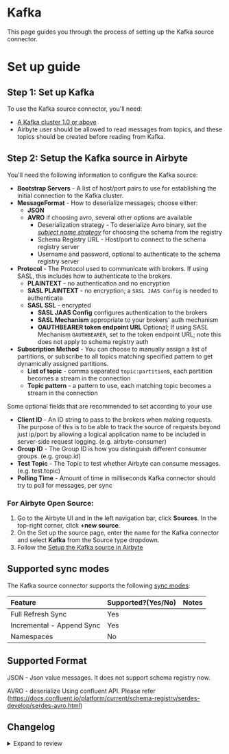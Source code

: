 # Kafka

This page guides you through the process of setting up the Kafka source connector.

# Set up guide

## Step 1: Set up Kafka

To use the Kafka source connector, you'll need:

- [A Kafka cluster 1.0 or above](https://kafka.apache.org/quickstart)
- Airbyte user should be allowed to read messages from topics, and these topics should be created before reading from Kafka.

## Step 2: Setup the Kafka source in Airbyte

You'll need the following information to configure the Kafka source:

- **Bootstrap Servers** - A list of host/port pairs to use for establishing the initial connection to the Kafka cluster.
- **MessageFormat** - How to deserialize messages; choose either:
  - **JSON**
  - **AVRO** if choosing avro, several other options are available
    - Deserialization strategy - To deserialize Avro binary, set the [_subject name strategy_][subject-name-strategy] for choosing the schema from the registry
    - Schema Registry URL - Host/port to connect to the schema registry server
    - Username and password, optional to authenticate to the schema registry server
- **Protocol** - The Protocol used to communicate with brokers. If using SASL, this includes how to authenticate to the brokers.
  - **PLAINTEXT** - no authentication and no encryption
  - **SASL PLAINTEXT** - no encryption; a `SASL JAAS Config` is needed to authenticate
  - **SASL SSL** - encrypted
    - **SASL JAAS Config** configures authentication to the brokers
    - **SASL Mechanism** appropriate to your brokers' auth mechanism
    - **OAUTHBEARER token endpoint URL** Optional; If using SASL Mechanism `OAUTHBEARER`, set to the token endpoint URL; note this does not apply to schema registry auth
- **Subscription Method** - You can choose to manually assign a list of partitions, or subscribe to all topics matching specified pattern to get dynamically assigned partitions.
  - **List of topic** - comma separated `topic:partition`s, each partition becomes a stream in the connection
  - **Topic pattern** - a pattern to use, each matching topic becomes a stream in the connection

Some optional fields that are recommended to set according to your use
- **Client ID** - An ID string to pass to the brokers when making requests. The purpose of this is to be able to track the source of requests beyond just ip/port by allowing a logical application name to be included in server-side request logging. (e.g. airbyte-consumer)
- **Group ID** - The Group ID is how you distinguish different consumer groups. (e.g. group.id)
- **Test Topic** - The Topic to test whether Airbyte can consume messages. (e.g. test.topic)
- **Polling Time** - Amount of time in milliseconds Kafka connector should try to poll for messages, per sync

### For Airbyte Open Source:

1. Go to the Airbyte UI and in the left navigation bar, click **Sources**. In the top-right corner, click **+new source**.
2. On the Set up the source page, enter the name for the Kafka connector and select **Kafka** from the Source type dropdown.
3. Follow the [Setup the Kafka source in Airbyte](kafka.md#step-2-setup-the-kafka-source-in-airbyte)

## Supported sync modes

The Kafka source connector supports the following [sync modes](https://docs.airbyte.com/cloud/core-concepts#connection-sync-modes):

| Feature                   | Supported?\(Yes/No\) | Notes |
| :------------------------ | :------------------- | :---- |
| Full Refresh Sync         | Yes                  |       |
| Incremental - Append Sync | Yes                  |       |
| Namespaces                | No                   |       |

## Supported Format

JSON - Json value messages. It does not support schema registry now.

AVRO - deserialize Using confluent API. Please refer (https://docs.confluent.io/platform/current/schema-registry/serdes-develop/serdes-avro.html)

## Changelog

<details>
  <summary>Expand to review</summary>

| Version | Date       | Pull Request                                                                                       | Subject                                                              |
| :------ | :--------- |:---------------------------------------------------------------------------------------------------|:---------------------------------------------------------------------|
| 0.3.0   | 2025-02-18 | [53231](https://github.com/airbytehq/airbyte/pull/53231)                                           | Add configurations for OAUTHBEARER SASL Mechanism                    |
| 0.2.8 | 2025-02-07 | [53221](https://github.com/airbytehq/airbyte/pull/53221)                                           | For AVRO MessageFormat, schema_registry_password is a secret         |
| 0.2.7 | 2025-01-10 | [51480](https://github.com/airbytehq/airbyte/pull/51480)                                           | Use a non root base image                                            |
| 0.2.6 | 2024-12-18 | [49907](https://github.com/airbytehq/airbyte/pull/49907)                                           | Use a base image: airbyte/java-connector-base:1.0.0                  |
| 0.2.5 | 2024-06-12 | [32538](https://github.com/airbytehq/airbyte/pull/32538)                                           | Fix empty airbyte data column                                        |
| 0.2.4 | 2024-02-13 | [35229](https://github.com/airbytehq/airbyte/pull/35229)                                           | Adopt CDK 0.20.4                                                     |
| 0.2.4 | 2024-01-24 | [34453](https://github.com/airbytehq/airbyte/pull/34453)                                           | bump CDK version                                                     |
| 0.2.3 | 2022-12-06 | [19587](https://github.com/airbytehq/airbyte/pull/19587)                                           | Fix missing data before consumer is closed                           |
| 0.2.2 | 2022-11-04 | [18648](https://github.com/airbytehq/airbyte/pull/18648)                                           | Add missing record_count increment for JSON                          |
| 0.2.1   | 2022-11-04 | This version was the same as 0.2.0 and was committed so using 0.2.2 next to keep versions in order |
| 0.2.0   | 2022-08-22 | [13864](https://github.com/airbytehq/airbyte/pull/13864)                                           | Added AVRO format support and Support for maximum records to process |
| 0.1.7   | 2022-06-17 | [13864](https://github.com/airbytehq/airbyte/pull/13864)                                           | Updated stacktrace format for any trace message errors               |
| 0.1.6   | 2022-05-29 | [12903](https://github.com/airbytehq/airbyte/pull/12903)                                           | Add Polling Time to Specification (default 100 ms)                   |
| 0.1.5   | 2022-04-19 | [12134](https://github.com/airbytehq/airbyte/pull/12134)                                           | Add PLAIN Auth                                                       |
| 0.1.4   | 2022-02-15 | [10186](https://github.com/airbytehq/airbyte/pull/10186)                                           | Add SCRAM-SHA-512 Auth                                               |
| 0.1.3   | 2022-02-14 | [10256](https://github.com/airbytehq/airbyte/pull/10256)                                           | Add `-XX:+ExitOnOutOfMemoryError` JVM option                         |
| 0.1.2   | 2021-12-21 | [8865](https://github.com/airbytehq/airbyte/pull/8865)                                             | Fix SASL config read issue                                           |
| 0.1.1   | 2021-12-06 | [8524](https://github.com/airbytehq/airbyte/pull/8524)                                             | Update connector fields title/description                            |

</details>

[subject-name-strategy]: https://docs.confluent.io/cloud/current/sr/fundamentals/serdes-develop/index.html#subject-name-strategy
